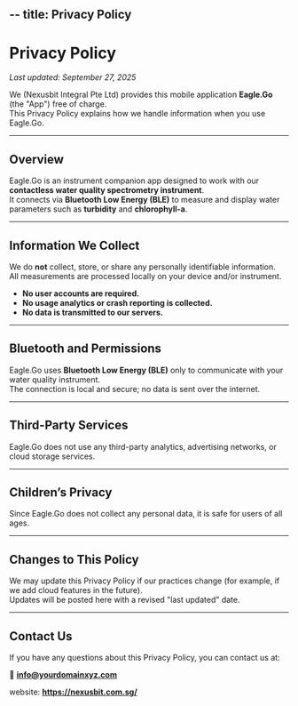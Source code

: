 --
title: Privacy Policy
---

# Privacy Policy  
_Last updated: September 27, 2025_

We (Nexusbit Integral Pte Ltd) provides this mobile application **Eagle.Go** (the "App") free of charge.  
This Privacy Policy explains how we handle information when you use Eagle.Go.

---

## Overview
Eagle.Go is an instrument companion app designed to work with our **contactless water quality spectrometry instrument**.  
It connects via **Bluetooth Low Energy (BLE)** to measure and display water parameters such as **turbidity** and **chlorophyll-a**.

---

## Information We Collect
We do **not** collect, store, or share any personally identifiable information.  
All measurements are processed locally on your device and/or instrument.

- **No user accounts are required.**  
- **No usage analytics or crash reporting is collected.**  
- **No data is transmitted to our servers.**

---

## Bluetooth and Permissions
Eagle.Go uses **Bluetooth Low Energy (BLE)** only to communicate with your water quality instrument.  
The connection is local and secure; no data is sent over the internet.

---

## Third-Party Services
Eagle.Go does not use any third-party analytics, advertising networks, or cloud storage services.

---

## Children’s Privacy
Since Eagle.Go does not collect any personal data, it is safe for users of all ages.

---

## Changes to This Policy
We may update this Privacy Policy if our practices change (for example, if we add cloud features in the future).  
Updates will be posted here with a revised "last updated" date.

---

## Contact Us
If you have any questions about this Privacy Policy, you can contact us at:

📧 **info@yourdomainxyz.com**

website: **https://nexusbit.com.sg/**
